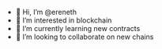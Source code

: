 - 👋 Hi, I’m @ereneth
- 👀 I’m interested in blockchain
- 🌱 I’m currently learning new contracts
- 💞️ I’m looking to collaborate on new chains
<!---
ereneth/ereneth is a ✨ special ✨ repository because its `README.md` (this file) appears on your GitHub profile.
You can click the Preview link to take a look at your changes.
--->
